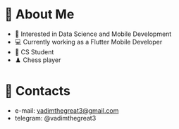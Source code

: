 # 👋 About Me
  
- 👀 Interested in Data Science and Mobile Development
- 💻 Currently working as a Flutter Mobile Developer
- 📝 CS Student
- ♟️ Chess player

# 👋 Contacts

- e-mail: vadimthegreat3@gmail.com
- telegram: @vadimthegreat3
